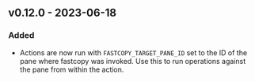 ## v0.12.0 - 2023-06-18
### Added
- Actions are now run with `FASTCOPY_TARGET_PANE_ID` set to the ID of the pane
  where fastcopy was invoked.
  Use this to run operations against the pane from within the action.
